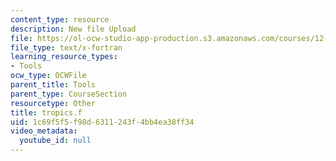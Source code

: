 ```yaml
---
content_type: resource
description: New file Upload
file: https://ol-ocw-studio-app-production.s3.amazonaws.com/courses/12-811-tropical-meteorology-spring-2011/1c69f5f5f98d6311243f4bb4ea38ff34_tropics.f
file_type: text/x-fortran
learning_resource_types:
- Tools
ocw_type: OCWFile
parent_title: Tools
parent_type: CourseSection
resourcetype: Other
title: tropics.f
uid: 1c69f5f5-f98d-6311-243f-4bb4ea38ff34
video_metadata:
  youtube_id: null
---
```

